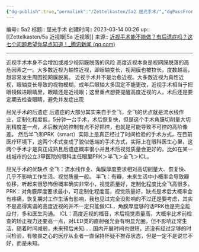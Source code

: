 ```yaml
---
{"dg-publish":true,"permalink":"/Zettelkasten/5a2 屈光手术/","dgPassFrontmatter":true}
---
```


编号:: 5a2
标题:: 屈光手术
创建时间:: 2023-03-14 00:26
up:: [[Zettelkasten/5a 近视眼\|5a 近视眼]]
来源:: [近视手术能不能做？有后遗症吗？这七个问题希望你早点知道！_腾讯新闻 (qq.com)](https://new.qq.com/rain/a/20211105A09KH500)

---
近视手术本身不会增加或减少视网膜脱落的风险
高度近视本身是视网膜脱落的高危因素之一。大多数近视为轴性近视，即眼轴变长，视网膜也被拉长，度数越高，越容易发生周围视网膜脱离。
近视手术并不是治愈近视。大多数近视为真性近视，眼轴变长导致的视物模糊，成年后眼轴大多固定不能更改，近视手术相当于把眼镜做进眼睛里，眼睛还是近视眼；这里重点想要提醒高度近视的人，术后还是要定期去检查眼睛，避免并发症出现

屈光手术的后遗症
后遗症的大部分其实来自于全飞，全飞的优点就是流水线作业，定制化程度低，5分钟一台手术，术后恢复快，但是这个手术角膜切削量大切削精度差一点，术后散光的控制有点不好把控，也就是可能导致不可控的高阶像差。
然后半飞和PRK（smart）实际上是真正经过了时间检验的手术方式，在目前医疗环境下，这两个术式变成了貌似低端的手术方式，实际上在眼科医生心里，这两个手术才是真正成熟且后遗症概率很小并且术后视觉质量会更好的，比如在某一线城市的公立3甲医院的眼科主任眼里PRK＞半飞＞全飞＞ICL。

屈光手术的优缺点
全飞：流水线作业、角膜厚度要求相对高切削量大、恢复快、几乎不影响工作生活、视觉质量一般。
半飞：有瓣，未来生活中小概率会导致瓣位移，听起来很恐怖但概率确实非常小，视觉质量好，定制化程度比全飞高很多。
PRK：对角膜厚度要求最小，可定制化程度高，视觉质量好，缺点是术后大概率会有疼痛，恢复期对工作生活有影响，我也见过完全没影响的不过还是要考虑，其实不是高得离谱的高度近视的并不一定只能做ICL，角膜厚度够的话PRK也是完全能应付，多和医生沟通。
ICL：高度近视的福音，术后视觉质量高，大概率比术前检查的矫正视力还要高一点，对LED类的直射强光会有明显光圈，但不影响正常生活，随着时间减弱，未来预后未知……国内开展时间也很短，还没有经过足够的时间检验，有敬畏之心的医疗从业者一直保持怀疑不推荐状态，但是一定不是说它不好，而是未知。
